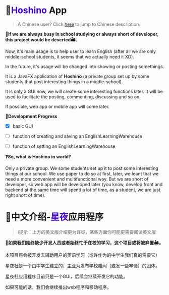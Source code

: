 # 📕<font color="#4600C7">Hoshino</font> App

> A Chinese user? Click [here](#chinese) to jump to Chinese description.

**🥀If we are always busy in school studying or always short of developer, this project would be deserted🏜.**

Now, it's main usage is to help user to learn English (after all we are only middle-school students, it seems that we actually need it XD).

In the future, it's usage will be changed into showing or posting somethings.

It is a JavaFX application of **Hoshino** (a private group set up by some students that post interesting things in a middle-school).

It is only a GUI now, we will create some interesting functions later. It will be used to facilitate the posting, commenting, discussing and so on.

If possible, web app or mobile app will come later.

**📝Development Progress**

- [x] basic GUI 
- [ ] function of creating and saving an EnglishLearningWarehouse
- [ ] function of setting an EnglishLearningWarehouse



**❓So, what is Hoshino in world?**

Only a private group. We some students set up it to post some interesting things at our school. We use paper to do so at first, later, we leant that we need a more convenient and multifunctional way. But we are short of developer, so web app will be developed later (you know, develop front and backend at the same time will spend a lot of time, as a student, we are  just right short of time).



# 🍜<span id="chinese">中文介绍-<font color="#4600C7">星夜</font>应用程序</span>

>ℹ提示：上方的英文版介绍更为详尽，某些方面你可能更需要阅读英文版

**🥀如果我们始终缺少开发人员或者始终忙于在校的学习，这个项目或将被弃置🏜。**

本项目将会被开发去辅助用户的英语学习（或许作为的中学生我们真的需要它）

星夜社是一个由中学生建立的、主业为发布学校趣闻（~~或发一些牢骚~~）的团体。

星夜社应用程序目前只是一个GUI，后续会继续开发它的功能。

如果可能的话，我们会继续推出web程序和移动程序。

